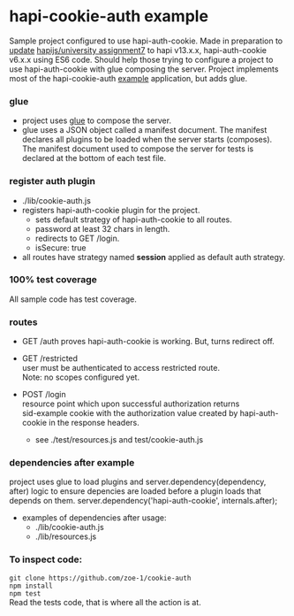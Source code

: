 # hapi-cookie-auth example

Sample project configured to use hapi-auth-cookie. Made in preparation to [update](https://github.com/hapijs/university/issues/193) 
[hapijs/university assignment7](https://github.com/hapijs/university/blob/master/guides/contents.md) to hapi v13.x.x, hapi-auth-cookie v6.x.x using ES6 code. 
Should help those trying to configure a project to use hapi-auth-cookie with glue composing the server.
Project implements most of the hapi-cookie-auth [example](https://github.com/hapijs/hapi-auth-cookie/blob/master/example/index.js) application, but adds glue.


### glue 
 * project uses [glue](https://github.com/hapijs/glue) to compose the server. 
 * glue uses a JSON object called a manifest document. The manifest declares all plugins to 
   be loaded when the server starts (composes). The manifest document used to compose
   the server for tests is declared at the bottom of each test file. 

### register auth plugin
 * ./lib/cookie-auth.js
 * registers hapi-auth-cookie plugin for the project.
   - sets default strategy of hapi-auth-cookie to all routes.
   - password at least 32 chars in length.
   - redirects to GET /login.
   - isSecure: true
 * all routes have strategy named **session** applied as default auth strategy.

### 100% test coverage
All sample code has test coverage.

### routes
 * GET /auth 
   proves hapi-auth-cookie is working. 
   But, turns redirect off.  

 * GET /restricted  
   user must be authenticated to access restricted route.  
   Note: no scopes configured yet.

 * POST /login  
   resource point which upon successful authorization returns  
   sid-example cookie with the authorization value created by hapi-auth-cookie
   in the response headers.
   - see ./test/resources.js and test/cookie-auth.js

### dependencies after example
project uses glue to load plugins and server.dependency(dependency, after) logic
to ensure depencies are loaded before a plugin loads that depends on them.
server.dependency('hapi-auth-cookie', internals.after);
  * examples of dependencies after usage:
    - ./lib/cookie-auth.js
    - ./lib/resources.js

### To inspect code:
`git clone https://github.com/zoe-1/cookie-auth` <br/> 
`npm install`<br/>
`npm test`<br/>
Read the tests code, that is where all the action is at.

